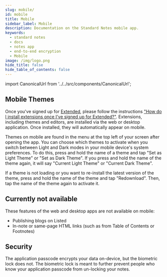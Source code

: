 ```yaml
---
slug: mobile/
id: mobile
title: Mobile
sidebar_label: Mobile
description: Documentation on the Standard Notes mobile app.
keywords:
  - standard notes
  - docs
  - notes app
  - end-to-end encryption
  - Mobile
image: /img/logo.png
hide_title: false
hide_table_of_contents: false
---
```


<!-- Copied from https://standardnotes.org/help/43/how-do-i-install-themes-on-mobile -->

import CanonicalUrl from '../../src/components/CanonicalUrl';

<CanonicalUrl
 canonicalUrl="https://standardnotes.org/help/43/how-do-i-install-themes-on-mobile"
/>

## Mobile Themes

Once you've signed up for [Extended](https://standardnotes.org/extensions), please follow the instructions ["How do I install extensions once I've signed up for Extended?"](https://standardnotes.org/help/29/how-do-i-install-extensions-once-i-ve-signed-up-for-extended). Extensions, including themes and editors, are installed via the web or desktop application. Once installed, they will automatically appear on mobile.

Themes on mobile are found in the menu at the top left of your screen after opening the app. You can choose which themes to activate when you switch between Light and Dark modes in your mobile device's system preferences. To do this, press and hold the name of a theme and tap "Set as Light Theme" or "Set as Dark Theme". If you press and hold the name of the theme again, it will say "Current Light Theme" or "Current Dark Theme".

If a theme is not loading or you want to re-install the latest version of the theme, press and hold the name of the theme and tap "Redownload". Then, tap the name of the theme again to activate it.

## Currently not available

These features of the web and desktop apps are not available on mobile:

- Publishing blogs on Listed
- In-note or same-page HTML links (such as from Table of Contents or Footnotes)

## Security

The application passcode encrypts your data on-device, but the biometric lock does not. The biometric lock is meant to further prevent people who know your application passcode from un-locking your notes.
